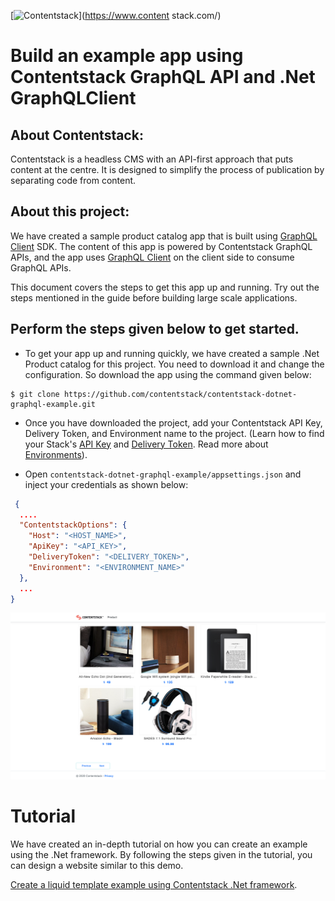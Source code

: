 [![Contentstack](https://www.contentstack.com/docs/static/images/contentstack.png)](https://www.content stack.com/)

# Build an example app using Contentstack GraphQL API and .Net GraphQLClient

## About Contentstack:

Contentstack is a headless CMS with an API-first approach that puts content at the centre. It is designed to simplify the process of publication by separating code from content.

## About this project:

We have created a sample product catalog app that is built using [GraphQL Client](https://www.nuget.org/packages/GraphQL.Client/) SDK. The content of this app is powered by Contentstack GraphQL APIs,  and the app uses [GraphQL Client](https://github.com/github/graphql-client) on the client side to consume GraphQL APIs.

This document covers the steps to get this app up and running. Try out the steps mentioned in the guide before building large scale applications.

## Perform the steps given below to get started.

 - To get your app up and running quickly, we have created a sample .Net Product catalog for this project. You need to download it and change the configuration. So download the app using the command given below:
```
$ git clone https://github.com/contentstack/contentstack-dotnet-graphql-example.git
```
  
 - Once you have downloaded the project, add your Contentstack API Key, Delivery Token, and Environment name to the project. (Learn how to find your Stack's [API Key](https://www.contentstack.com/docs/guide/stack#edit-a-stack) and [Delivery Token](https://www.contentstack.com/docs/guide/tokens#create-a-delivery-token). Read more about [Environments](https://www.contentstack.com/docs/guide/environments)).

 - Open ```contentstack-dotnet-graphql-example/appsettings.json``` and inject your credentials as shown below:
```json
 {
  ....
  "ContentstackOptions": {
    "Host": "<HOST_NAME>",
    "ApiKey": "<API_KEY>",
    "DeliveryToken": "<DELIVERY_TOKEN>",
    "Environment": "<ENVIRONMENT_NAME>"
  },
  ...
}
```
![Homepage Screenshot](./product-catelog-image.png?raw=true "Homepage screenshot")

# Tutorial

We have created an in-depth tutorial on how you can create an example using the .Net framework. By following the steps given in the tutorial, you can  design a website similar to this demo.

[Create a liquid template example using Contentstack .Net framework](https://www.contentstack.com/docs/example-apps/build-an-example-app-using-contentstack-graphql-api-and-dotnet-graphql-client).

